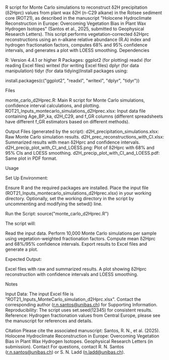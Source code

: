 R script for Monte Carlo simulations to reconstruct δ2H precipitation (δ2Hprc) values from plant wax δ2H (n-C29 alkane) in the Rotsee sediment core (ROT21), as described in the manuscript "Holocene Hydroclimate Reconstruction in Europe: Overcoming Vegetation Bias in Plant Wax Hydrogen Isotopes" (Santos et al., 2025, submitted to Geophysical Research Letters).
This script performs vegetation-corrected δ2Hprc reconstructions using an n-alkane relative abundance (R.A) index and hydrogen fractionation factors, computes 68% and 95% confidence intervals, and generates a plot with LOESS smoothing.
Dependencies

R: Version 4.4.1 or higher
R Packages:
ggplot2 (for plotting)
readxl (for reading Excel files)
writexl (for writing Excel files)
dplyr (for data manipulation)
tidyr (for data tidying)Install packages using:


install.packages(c("ggplot2", "readxl", "writexl", "dplyr", "tidyr"))

Files

monte_carlo_d2Hprec.R: Main R script for Monte Carlo simulations, confidence interval calculations, and plotting.
ROT21_Inputs_montecarlo_simulations_d2Hprec.xlsx: Input data file containing Age_BP_ka, d2H_C29, and f_GR columns (different spreadsheets have different f_GR estimators based on different methods).

Output Files (generated by the script):
d2H_precipitation_simulations.xlsx: Raw Monte Carlo simulation results.
d2H_prec_reconstructions_with_CI.xlsx: Summarized results with mean δ2Hprc and confidence intervals.
d2H_precip_plot_with_CI_and_LOESS.png: Plot of δ2Hprc with 68% and 95% CIs and LOESS smoothing.
d2H_precip_plot_with_CI_and_LOESS.pdf: Same plot in PDF format.


Usage

Set Up Environment:

Ensure R and the required packages are installed.
Place the input file (ROT21_Inputs_montecarlo_simulations_d2Hprec.xlsx) in your working directory.
Optionally, set the working directory in the script by uncommenting and modifying the setwd() line.


Run the Script:
source("monte_carlo_d2Hprec.R")

The script will:

Read the input data.
Perform 10,000 Monte Carlo simulations per sample using vegetation-weighted fractionation factors.
Compute mean δ2Hprc and 68%/95% confidence intervals.
Export results to Excel files and generate a plot.


Expected Output:

Excel files with raw and summarized results.
A plot showing δ2Hprc reconstruction with confidence intervals and LOESS smoothing.


Notes

Input Data: The input Excel file is "ROT21_Inputs_MonteCarlo_simulation_d2Hprc.xlsx". Contact the corresponding author (r.n.santos@unibas.ch) for Supporting Information.
Reproducibility: The script uses set.seed(12345) for consistent results.
Reference: Hydrogen fractionation values from Central Europe, please see the manuscript for references and details.

Citation
Please cite the associated manuscript: Santos, R. N., et al. (2025). Holocene Hydroclimate Reconstruction in Europe: Overcoming Vegetation Bias in Plant Wax Hydrogen Isotopes. Geophysical Research Letters (in submission).
Contact
For questions, contact R. N. Santos (r.n.santos@unibas.ch) or S. N. Ladd (n.ladd@unibas.ch).
